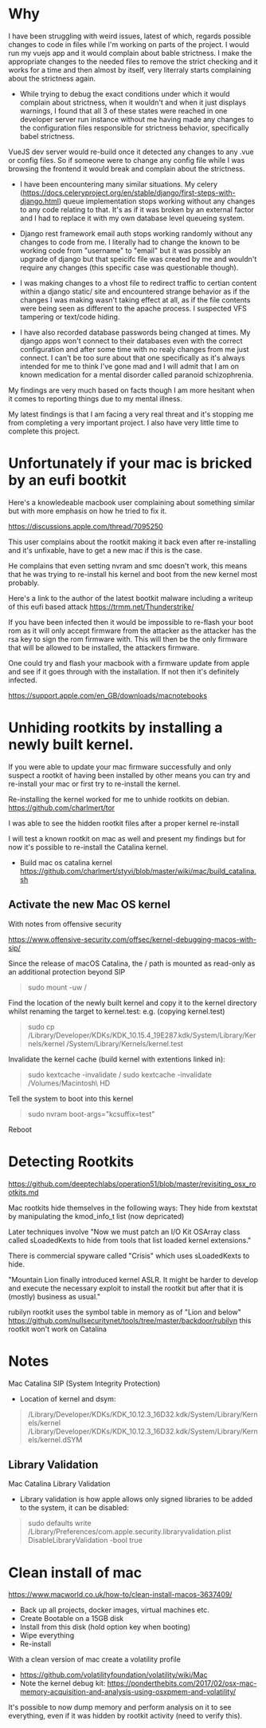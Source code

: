 # Why

I have been struggling with weird issues, latest of which, regards possible changes to code in files while I'm working on parts of the project. I would run my vuejs app and it would complain about bable strictness. I make the appropriate changes to the needed files to remove the strict checking and it works for a time and then almost by itself, very literraly starts complaining about the strictness again.

- While trying to debug the exact conditions under which it would complain about strictness, when it wouldn't and when it just displays warnings, I found that all 3 of these states were reached in one developer server run instance without me having made any changes to the configuration files responsible for strictness behavior, specifically babel strictness.

VueJS dev server would re-build once it detected any changes to any .vue or config files. So if someone were to change any config file while I was browsing the frontend it would break and complain about the strictness.

- I have been encountering many similar situations. My celery (https://docs.celeryproject.org/en/stable/django/first-steps-with-django.html) queue implementation stops working without any changes to any code relating to that.
It's as if it was broken by an external factor and I had to replace it with my own database level queueing system.

- Django rest framework email auth stops working randomly without any changes to code from me. I literally had to change the known to be working code from "username" to "email" but it was possibly an upgrade of django but that speicifc file was created by me and wouldn't require any changes (this specific case was questionable though).

- I was making changes to a vhost file to redirect traffic to certian content within a django static/ site and encountered strange behavior as if the changes I was making wasn't taking effect at all, as if the file contents were being seen as different to the apache process. I suspected VFS tampering or text/code hiding.

- I have also recorded database passwords being changed at times. My django apps won't connect to their databases even with the correct configuration and after some time with no realy changes from me just connect. I can't be too sure about that one specifically as it's always intended for me to think I've gone mad and I will admit that I am on known medication for a mental disorder called paranoid schizophrenia.

My findings are very much based on facts though I am more hesitant when it comes to reporting things due to my mental illness.

My latest findings is that I am facing a very real threat and it's stopping me from completing a very important project. I also have very little time to complete this project.

# Unfortunately if your mac is bricked by an eufi bootkit

Here's a knowledeable macbook user complaining about something similar but with more emphasis on how he tried to fix it.

https://discussions.apple.com/thread/7095250

This user complains about the rootkit making it back even after re-installing and it's unfixable, have to get a new mac if this is the case.

He complains that even setting nvram and smc doesn't work, this means that he was trying to re-install his kernel and boot from the new kernel most probably.

Here's a link to the author of the latest bootkit malware including a writeup of this eufi based attack
https://trmm.net/Thunderstrike/

If you have been infected then it would be impossible to re-flash your boot rom as it will only accept firmware from the attacker as the attacker has the rsa key to sign the rom firmware with. This will then be the only firmware that will be allowed to be installed, the attackers firmware.

One could try and flash your macbook with a firmware update from apple and see if it goes through with the installation. If not then it's definitely infected.

https://support.apple.com/en_GB/downloads/macnotebooks

# Unhiding rootkits by installing a newly built kernel.

If you were able to update your mac firmware successfully and only suspect a rootkit of having been installed by other means you can try and re-install your mac or first try to re-install the kernel.

Re-installing the kernel worked for me to unhide rootkits on debian.
https://github.com/charlmert/tor

I was able to see the hidden rootkit files after a proper kernel re-install

I will test a known rootkit on mac as well and present my findings but for now it's possible to re-install the Catalina kernel.

- Build mac os catalina kernel https://github.com/charlmert/styvi/blob/master/wiki/mac/build_catalina.sh

## Activate the new Mac OS kernel

With notes from offensive security

https://www.offensive-security.com/offsec/kernel-debugging-macos-with-sip/

Since the release of macOS Catalina, the / path is mounted as read-only as an additional protection beyond SIP

> sudo mount -uw /

Find the location of the newly built kernel and copy it to the kernel directory whilst renaming the target to kernel.test:
e.g. (copying kernel.test)
> sudo cp /Library/Developer/KDKs/KDK_10.15.4_19E287.kdk/System/Library/Kernels/kernel /System/Library/Kernels/kernel.test

Invalidate the kernel cache (build kernel with extentions linked in):
> sudo kextcache -invalidate /
> sudo kextcache -invalidate /Volumes/Macintosh\ HD

Tell the system to boot into this kernel
> sudo nvram boot-args="kcsuffix=test"

Reboot

# Detecting Rootkits

https://github.com/deeptechlabs/operation51/blob/master/revisiting_osx_rootkits.md

Mac rootkits hide themselves in the following ways:
They hide from kextstat by manipulating the kmod_info_t list (now depricated)

Later techniques involve "Now we must patch an I/O Kit OSArray class called sLoadedKexts to hide from tools that list loaded kernel extensions."

There is commercial spyware called "Crisis" which uses sLoadedKexts to hide.

"Mountain Lion finally introduced kernel ASLR. It might be harder to develop and execute the necessary exploit to install the rootkit but after that it is (mostly) business as usual."

rubilyn rootkit uses the symbol table in memory as of "Lion and below"
https://github.com/nullsecuritynet/tools/tree/master/backdoor/rubilyn
this rootkit won't work on Catalina

# Notes

Mac Catalina SIP (System Integrity Protection)

- Location of kernel and dsym:
> /Library/Developer/KDKs/KDK_10.12.3_16D32.kdk/System/Library/Kernels/kernel
> /Library/Developer/KDKs/KDK_10.12.3_16D32.kdk/System/Library/Kernels/kernel.dSYM

## Library Validation

Mac Catalina Library Validation
- Library validation is how apple allows only signed libraries to be added to the system, it can be disabled:
> sudo defaults write /Library/Preferences/com.apple.security.libraryvalidation.plist DisableLibraryValidation -bool true

# Clean install of mac

https://www.macworld.co.uk/how-to/clean-install-macos-3637409/

- Back up all projects, docker images, virtual machines etc.
- Create Bootable on a 15GB disk
- Install from this disk (hold option key when booting)
- Wipe everything
- Re-install

With a clean version of mac create a volatility profile

- https://github.com/volatilityfoundation/volatility/wiki/Mac
- Note the kernel debug kit: https://ponderthebits.com/2017/02/osx-mac-memory-acquisition-and-analysis-using-osxpmem-and-volatility/

It's possible to now dump memory and perform analysis on it to see everything, even if it was hidden by rootkit activity (need to verify this).




